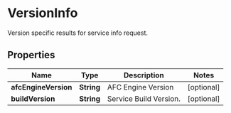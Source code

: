 

# VersionInfo

Version specific results for service info request.
## Properties

Name | Type | Description | Notes
------------ | ------------- | ------------- | -------------
**afcEngineVersion** | **String** | AFC Engine Version |  [optional]
**buildVersion** | **String** | Service Build Version. |  [optional]




